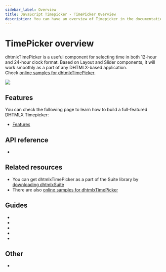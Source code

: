 ```yaml
---
sidebar_label: Overview
title: JavaScript Timepicker - TimePicker Overview 
description: You can have an overview of Timepicker in the documentation of the DHTMLX JavaScript UI library. Browse developer guides and API reference, try out code examples and live demos, and download a free 30-day evaluation version of DHTMLX Suite 7.
---
```


# TimePicker overview

dhtmlxTimePicker is a useful component for selecting time in both 12-hour and 24-hour clock format. Based on Layout and Slider components, it will work smoothly as a part of any DHTMLX-based application.<br/>
Check [online samples for dhtmlxTimePicker](https://snippet.dhtmlx.com/all?text=%23timepicker). 

![](../assets/timepicker/dhx_timepicker.png)

## Features

You can check the following page to learn how to build a full-featured DHTMLX Timepicker:

- [Features](timepicker/features.md)

## API reference

- [](timepicker/api/api_overview.md)

## Related resources

- You can get dhtmlxTimePicker as a part of the Suite library by [downloading dhtmlxSuite](https://dhtmlx.com/docs/products/dhtmlxSuite/download.shtml)
- There are also [online samples for dhtmlxTimePicker](https://snippet.dhtmlx.com/all?text=%23timepicker)  

## Guides

- [](initialization.md)
- [](configuration.md)
- [](usage.md)
- [](customization.md)
- [](handling_events.md)

## Other

- [](../migration.md)
